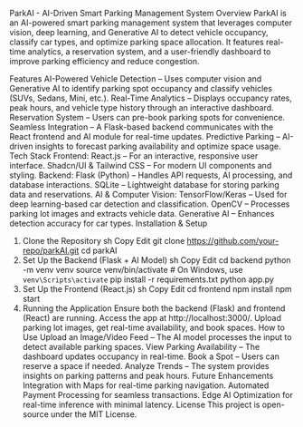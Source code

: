 ParkAI - AI-Driven Smart Parking Management System
Overview
ParkAI is an AI-powered smart parking management system that leverages computer vision, deep learning, and Generative AI to detect vehicle occupancy, classify car types, and optimize parking space allocation. It features real-time analytics, a reservation system, and a user-friendly dashboard to improve parking efficiency and reduce congestion.

Features
AI-Powered Vehicle Detection – Uses computer vision and Generative AI to identify parking spot occupancy and classify vehicles (SUVs, Sedans, Mini, etc.).
Real-Time Analytics – Displays occupancy rates, peak hours, and vehicle type history through an interactive dashboard.
Reservation System – Users can pre-book parking spots for convenience.
Seamless Integration – A Flask-based backend communicates with the React frontend and AI module for real-time updates.
Predictive Parking – AI-driven insights to forecast parking availability and optimize space usage.
Tech Stack
Frontend:
React.js – For an interactive, responsive user interface.
Shadcn/UI & Tailwind CSS – For modern UI components and styling.
Backend:
Flask (Python) – Handles API requests, AI processing, and database interactions.
SQLite – Lightweight database for storing parking data and reservations.
AI & Computer Vision:
TensorFlow/Keras – Used for deep learning-based car detection and classification.
OpenCV – Processes parking lot images and extracts vehicle data.
Generative AI – Enhances detection accuracy for car types.
Installation & Setup
1. Clone the Repository
sh
Copy
Edit
git clone https://github.com/your-repo/parkAI.git
cd parkAI
2. Set Up the Backend (Flask + AI Model)
sh
Copy
Edit
cd backend
python -m venv venv
source venv/bin/activate  # On Windows, use `venv\Scripts\activate`
pip install -r requirements.txt
python app.py
3. Set Up the Frontend (React.js)
sh
Copy
Edit
cd frontend
npm install
npm start
4. Running the Application
Ensure both the backend (Flask) and frontend (React) are running.
Access the app at http://localhost:3000/.
Upload parking lot images, get real-time availability, and book spaces.
How to Use
Upload an Image/Video Feed – The AI model processes the input to detect available parking spaces.
View Parking Availability – The dashboard updates occupancy in real-time.
Book a Spot – Users can reserve a space if needed.
Analyze Trends – The system provides insights on parking patterns and peak hours.
Future Enhancements
Integration with Maps for real-time parking navigation.
Automated Payment Processing for seamless transactions.
Edge AI Optimization for real-time inference with minimal latency.
License
This project is open-source under the MIT License.